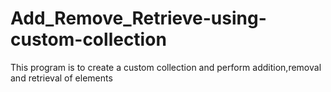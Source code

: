 # Add_Remove_Retrieve-using-custom-collection
This program is to create a custom collection and perform addition,removal and retrieval of elements
